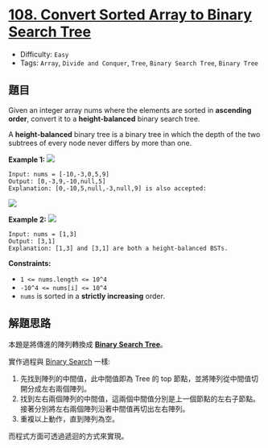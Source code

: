# [108. Convert Sorted Array to Binary Search Tree](https://leetcode.com/problems/convert-sorted-array-to-binary-search-tree/)
- Difficulty: `Easy`
- Tags: `Array`, `Divide and Conquer`, `Tree`, `Binary Search Tree`, `Binary Tree`

## 題目
Given an integer array nums where the elements are sorted in **ascending order**, convert it to a **height-balanced** binary search tree.

A **height-balanced** binary tree is a binary tree in which the depth of the two subtrees of every node never differs by more than one.

**Example 1:**
![](https://assets.leetcode.com/uploads/2021/02/18/btree1.jpg)
```
Input: nums = [-10,-3,0,5,9]
Output: [0,-3,9,-10,null,5]
Explanation: [0,-10,5,null,-3,null,9] is also accepted:
```
![](https://assets.leetcode.com/uploads/2021/02/18/btree2.jpg)


**Example 2:**
![](https://assets.leetcode.com/uploads/2021/02/18/btree.jpg)
```
Input: nums = [1,3]
Output: [3,1]
Explanation: [1,3] and [3,1] are both a height-balanced BSTs.
```

**Constraints:**
- `1 <= nums.length <= 10^4`
- `-10^4 <= nums[i] <= 10^4`
- `nums` is sorted in a **strictly increasing** order.

## 解題思路
本題是將傳進的陣列轉換成 [**Binary Search Tree**](https://www.geeksforgeeks.org/binary-search-tree-data-structure/)。

實作過程與 [Binary Search](https://www.pgwill.tech/post/2021-06-27-binary-search) 一樣:
1. 先找到陣列的中間值，此中間值即為 Tree 的 top 節點，並將陣列從中間值切開分成左右兩個陣列。
2. 找到左右兩個陣列的中間值，這兩個中間值分別是上一個節點的左右子節點。接著分別將左右兩個陣列沿著中間值再切出左右陣列。
3. 重複以上動作，直到陣列為空。

而程式方面可透過遞迴的方式來實現。
